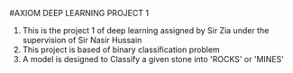 #AXIOM DEEP LEARNING PROJECT 1
1) This is the project 1 of deep learning assigned by Sir Zia under the supervision of Sir Nasir Hussain
2) This project is based of binary classification problem
3) A model is designed to Classify a given stone into 'ROCKS' or 'MINES'